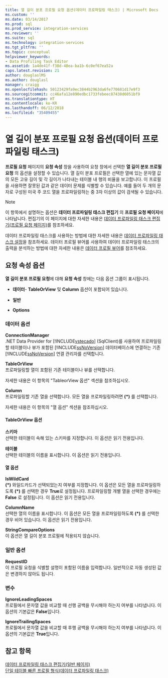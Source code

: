 ```yaml
---
title: 열 길이 분포 프로필 요청 옵션(데이터 프로파일링 태스크) | Microsoft Docs
ms.custom: ''
ms.date: 03/14/2017
ms.prod: sql
ms.prod_service: integration-services
ms.reviewer: ''
ms.suite: sql
ms.technology: integration-services
ms.tgt_pltfrm: ''
ms.topic: conceptual
helpviewer_keywords:
- Data Profiling Task Editor
ms.assetid: 1a4de41f-f38d-40ea-ba1b-6c0ef67ea52a
caps.latest.revision: 21
author: douglaslMS
ms.author: douglasl
manager: craigg
ms.openlocfilehash: 50123429fa9ec3844b2963da6fe770681d17e9f3
ms.sourcegitcommit: cc46afa12e890edbc1733febeec87438d6051bf9
ms.translationtype: HT
ms.contentlocale: ko-KR
ms.lasthandoff: 06/12/2018
ms.locfileid: "35409455"
---
```

# <a name="column-length-distribution-profile-request-options-data-profiling-task"></a>열 길이 분포 프로필 요청 옵션(데이터 프로파일링 태스크)
  **프로필 요청** 페이지의 **요청 속성** 창을 사용하여 요청 창에서 선택한 **열 길이 분포 프로필 요청** 의 옵션을 설정할 수 있습니다. 열 길이 분포 프로필은 선택한 열에 있는 문자열 값의 모든 고유 길이 및 각 길이가 나타내는 테이블 내 행의 비율을 보고합니다. 이 프로필을 사용하면 잘못된 값과 같은 데이터 문제를 식별할 수 있습니다. 예를 들어 두 개의 문자로 구성된 미국 주 코드 열을 프로파일링하는 중 3자 이상의 값이 검색될 수 있습니다.  
  
> [!NOTE]  
>  이 항목에서 설명하는 옵션은 **데이터 프로파일링 태스크 편집기** 의 **프로필 요청 페이지**에 나타납니다. 편집기의 이 페이지에 대한 자세한 내용은 [데이터 프로파일링 태스크 편집기&#40;프로필 요청 페이지&#41;](../../integration-services/control-flow/data-profiling-task-editor-profile-requests-page.md)를 참조하세요.  
  
 데이터 프로파일링 태스크를 사용하는 방법에 대한 자세한 내용은 [데이터 프로파일링 태스크 설정](../../integration-services/control-flow/setup-of-the-data-profiling-task.md)을 참조하세요. 데이터 프로필 뷰어를 사용하여 데이터 프로파일링 태스크의 출력을 분석하는 방법에 대한 자세한 내용은 [데이터 프로필 뷰어](../../integration-services/control-flow/data-profile-viewer.md)를 참조하세요.  
  
## <a name="request-properties-options"></a>요청 속성 옵션  
 **열 길이 분포 프로필 요청**에 대해 **요청 속성** 창에는 다음 옵션 그룹이 표시됩니다.  
  
-   **데이터**- **TableOrView** 및 **Column** 옵션이 포함되어 있습니다.  
  
-   **일반**  
  
-   **Options**  
  
### <a name="data-options"></a>데이터 옵션  
 **ConnectionManager**  
 .NET Data Provider for [!INCLUDE[vstecado](../../includes/vstecado-md.md)] (SqlClient)를 사용하여 프로파일링할 테이블이나 뷰가 포함된 [!INCLUDE[ssNoVersion](../../includes/ssnoversion-md.md)] 데이터베이스에 연결하는 기존 [!INCLUDE[ssNoVersion](../../includes/ssnoversion-md.md)] 연결 관리자를 선택합니다.  
  
 **TableOrView**  
 프로파일링할 열이 포함된 기존 테이블이나 뷰를 선택합니다.  
  
 자세한 내용은 이 항목의 "TableorView 옵션" 섹션을 참조하십시오.  
  
 **Column**  
 프로파일링할 기존 열을 선택합니다. 모든 열을 프로파일링하려면 **(\*)** 를 선택합니다.  
  
 자세한 내용은 이 항목의 "열 옵션" 섹션을 참조하십시오.  
  
#### <a name="tableorview-options"></a>TableOrView 옵션  
 **스키마**  
 선택한 테이블이 속해 있는 스키마를 지정합니다. 이 옵션은 읽기 전용입니다.  
  
 **테이블**  
 선택한 테이블의 이름을 표시합니다. 이 옵션은 읽기 전용입니다.  
  
#### <a name="column-options"></a>열 옵션  
 **IsWildCard**  
 **(\*)** 와일드카드가 선택되었는지 여부를 지정합니다. 이 옵션은 모든 열을 프로파일링하도록 **(\*)** 를 선택한 경우 **True**로 설정됩니다. 프로파일링할 개별 열을 선택한 경우에는 **False** 로 설정됩니다. 이 옵션은 읽기 전용입니다.  
  
 **ColumnName**  
 선택한 열의 이름을 표시합니다. 이 옵션은 모든 열을 프로파일링하도록 **(\*)** 를 선택한 경우 비어 있습니다. 이 옵션은 읽기 전용입니다.  
  
 **StringCompareOptions**  
 이 옵션은 열 길이 분포 프로필에 적용되지 않습니다.  
  
### <a name="general-options"></a>일반 옵션  
 **RequestID**  
 이 프로필 요청을 식별할 설명이 포함된 이름을 입력합니다. 일반적으로 자동 생성된 값은 변경하지 않아도 됩니다.  
  
### <a name="options"></a>변수  
 **IgnoreLeadingSpaces**  
 프로필에서 문자열 값을 비교할 때 선행 공백을 무시해야 하는지 여부를 나타냅니다. 이 옵션의 기본값은 **False**입니다.  
  
 **IgnoreTrailingSpaces**  
 프로필에서 문자열 값을 비교할 때 후행 공백을 무시해야 하는지 여부를 나타냅니다. 이 옵션의 기본값은 **True**입니다.  
  
## <a name="see-also"></a>참고 항목  
 [데이터 프로파일링 태스크 편집기&#40;일반 페이지&#41;](../../integration-services/control-flow/data-profiling-task-editor-general-page.md)   
 [단일 테이블 빠른 프로필 형식&#40;데이터 프로파일링 태스크&#41;](../../integration-services/control-flow/single-table-quick-profile-form-data-profiling-task.md)  
  
  
